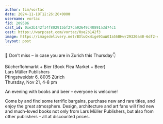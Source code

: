 ```yaml
---
author: tim/vortac
date: 2024-11-18T12:26:26+0000
username: vortac
fid: 209586
cast_id: 0xe2b142f34f802915bf27ca92649c40891a3d74c1
cast: https://warpcast.com/vortac/0xe2b142f3
image: https://imagedelivery.net/BXluQx4ige9GuW0Ia56BHw/29320a40-6df2-4ca2-e38e-7c368bc66100/original
layout: post
---
```

💚 Don't miss – in case you are in Zurich this Thursday👇  
  
Bücherflohmarkt + Bier (Book Flea Market + Beer)  
Lars Müller Publishers  
Pfingstweidstr 6, 8005 Zürich  
Thursday, Nov 21, 4-8 pm  
  
An evening with books and beer – everyone is welcome!  
  
Come by and find some terrific bargains, purchase new and rare titles, and enjoy the great atmosphere. Design, architecture and art fans will find new and much-loved books not only from Lars Müller Publishers, but also from other publishers – all at discounted prices.  

<img src='https://imagedelivery.net/BXluQx4ige9GuW0Ia56BHw/29320a40-6df2-4ca2-e38e-7c368bc66100/original' alt='' referrerpolicy='no-referrer'/>